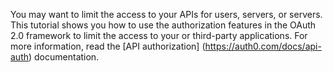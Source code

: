 You may want to limit the access to your APIs for users, servers, or servers. This tutorial shows you how to use the authorization features in the OAuth 2.0 framework to limit the access to your or third-party applications. 
For more information, read the [API authorization] (https://auth0.com/docs/api-auth) documentation.
